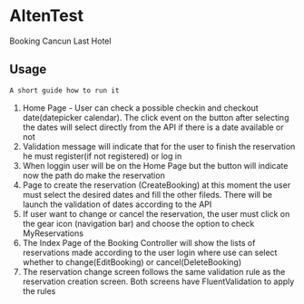 # AltenTest
Booking Cancun Last Hotel
## Usage
```bash
A short guide how to run it
```
1. Home Page - User can check a possible checkin and checkout date(datepicker calendar).
The click event on the button after selecting the dates will select directly from the API
if there is a date available or not
2. Validation message will indicate that for the user to finish the reservation he must
register(if not registered) or log in
3. When loggin user will be on the Home Page but the button will indicate now the path do make 
the reservation
4. Page to create the reservation (CreateBooking) at this moment the user must select the
desired dates and fill the other fileds. There will be launch the validation of dates
according to the API
5. If user want to change or cancel the reservation, the user must click on the gear icon
(navigation bar) and choose the option to check MyReservations
6. The Index Page of the Booking Controller will show the lists of reservations made according
to the user login where use can select whether to change(EditBooking) or cancel(DeleteBooking)
7. The reservation change screen follows the same validation rule as the reservation creation 
screen. Both screens have FluentValidation to apply the rules

